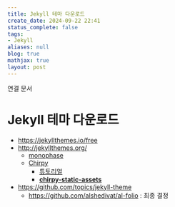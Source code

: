 ```yaml
---
title: Jekyll 테마 다운로드
create_date: 2024-09-22 22:41
status_complete: false
tags:
- Jekyll
aliases: null
blog: true
mathjax: true
layout: post
---
```

연결 문서


# Jekyll 테마 다운로드

- https://jekyllthemes.io/free
- http://jekyllthemes.org/
	- [monophase](https://github.com/zivhub/monophase)
	- [Chirpy](https://github.com/cotes2020/jekyll-theme-chirpy/)
		- [튜토리얼](https://chirpy.cotes.page/posts/getting-started/)
		- **[chirpy-static-assets](https://github.com/cotes2020/chirpy-static-assets)**
- https://github.com/topics/jekyll-theme
	- https://github.com/alshedivat/al-folio : 최종 결정